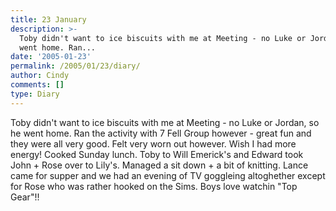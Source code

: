 ```yaml
---
title: 23 January
description: >-
  Toby didn't want to ice biscuits with me at Meeting - no Luke or Jordan, so he
  went home. Ran...
date: '2005-01-23'
permalink: /2005/01/23/diary/
author: Cindy
comments: []
type: Diary
---
```


Toby didn't want to ice biscuits with me at Meeting - no Luke or Jordan, so he went home. Ran the activity with 7 Fell Group however - great fun and they were all very good. Felt very worn out however. Wish I had more energy! Cooked Sunday lunch. Toby to Will Emerick's and Edward took John + Rose over to Lily's. Managed a sit down + a bit of knitting. Lance came for supper and we had an evening of TV goggleing altoghether except for Rose who was rather hooked on the Sims. Boys love watchin "Top Gear"!!
